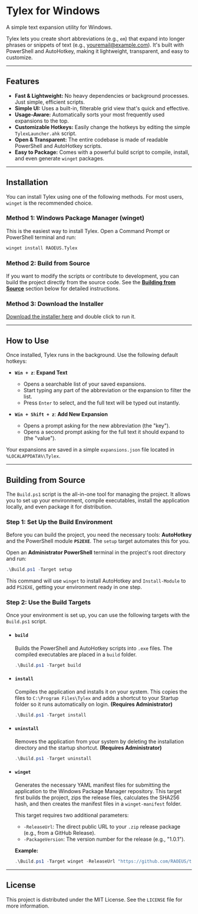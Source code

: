 # Tylex for Windows

A simple text expansion utility for Windows.

Tylex lets you create short abbreviations (e.g., `em`) that expand into longer phrases or snippets of text (e.g., youremail@example.com). It's built with PowerShell and AutoHotkey, making it lightweight, transparent, and easy to customize.

---

## Features

  * **Fast & Lightweight:** No heavy dependencies or background processes. Just simple, efficient scripts.
  * **Simple UI:** Uses a built-in, filterable grid view that's quick and effective.
  * **Usage-Aware:** Automatically sorts your most frequently used expansions to the top.
  * **Customizable Hotkeys:** Easily change the hotkeys by editing the simple `TylexLauncher.ahk` script.
  * **Open & Transparent:** The entire codebase is made of readable PowerShell and AutoHotkey scripts.
  * **Easy to Package:** Comes with a powerful build script to compile, install, and even generate `winget` packages.

---

## Installation

You can install Tylex using one of the following methods. For most users, `winget` is the recommended choice.

### Method 1: Windows Package Manager (winget)

This is the easiest way to install Tylex. Open a Command Prompt or PowerShell terminal and run:

```sh
winget install RAOEUS.Tylex
```
### Method 2: Build from Source

If you want to modify the scripts or contribute to development, you can build the project directly from the source code. See the **[Building from Source](#building-from-source)** section below for detailed instructions.

### Method 3: Download the Installer

[Download the installer here](https://github.com/RAOEUS/tylex-windows/releases/download/1.0.0/Tylex-Setup-v1.0.0.exe) and double click to run it.

---

## How to Use

Once installed, Tylex runs in the background. Use the following default hotkeys:

  * **`Win + z`**: **Expand Text**

      * Opens a searchable list of your saved expansions.
      * Start typing any part of the abbreviation or the expansion to filter the list.
      * Press `Enter` to select, and the full text will be typed out instantly.

  * **`Win + Shift + z`**: **Add New Expansion**

      * Opens a prompt asking for the new abbreviation (the "key").
      * Opens a second prompt asking for the full text it should expand to (the "value").

Your expansions are saved in a simple `expansions.json` file located in `%LOCALAPPDATA%\Tylex`.

---

## Building from Source

The `Build.ps1` script is the all-in-one tool for managing the project. It allows you to set up your environment, compile executables, install the application locally, and even package it for distribution.

### Step 1: Set Up the Build Environment

Before you can build the project, you need the necessary tools: **AutoHotkey** and the PowerShell module **`PS2EXE`**. The `setup` target automates this for you.

Open an **Administrator PowerShell** terminal in the project's root directory and run:

```powershell
.\Build.ps1 -Target setup
```

This command will use `winget` to install AutoHotkey and `Install-Module` to add `PS2EXE`, getting your environment ready in one step.

### Step 2: Use the Build Targets

Once your environment is set up, you can use the following targets with the `Build.ps1` script.

  * #### `build`

    Builds the PowerShell and AutoHotkey scripts into `.exe` files. The compiled executables are placed in a `build` folder.

    ```powershell
    .\Build.ps1 -Target build
    ```

  * #### `install`

    Compiles the application and installs it on your system. This copies the files to `C:\Program Files\Tylex` and adds a shortcut to your Startup folder so it runs automatically on login. **(Requires Administrator)**

    ```powershell
    .\Build.ps1 -Target install
    ```

  * #### `uninstall`

    Removes the application from your system by deleting the installation directory and the startup shortcut. **(Requires Administrator)**

    ```powershell
    .\Build.ps1 -Target uninstall
    ```

  * #### `winget`

    Generates the necessary YAML manifest files for submitting the application to the Windows Package Manager repository. This target first builds the project, zips the release files, calculates the SHA256 hash, and then creates the manifest files in a `winget-manifest` folder.

    This target requires two additional parameters:

      * `-ReleaseUrl`: The direct public URL to your `.zip` release package (e.g., from a GitHub Release).
      * `-PackageVersion`: The version number for the release (e.g., "1.0.1").

    **Example:**

    ```powershell
    .\Build.ps1 -Target winget -ReleaseUrl "https://github.com/RAOEUS/tylex-windows/releases/download/1.0.0/Tylex-Setup-v1.0.0.exe" -PackageVersion "1.0.0"
    ```

---

## License

This project is distributed under the MIT License. See the `LICENSE` file for more information.
